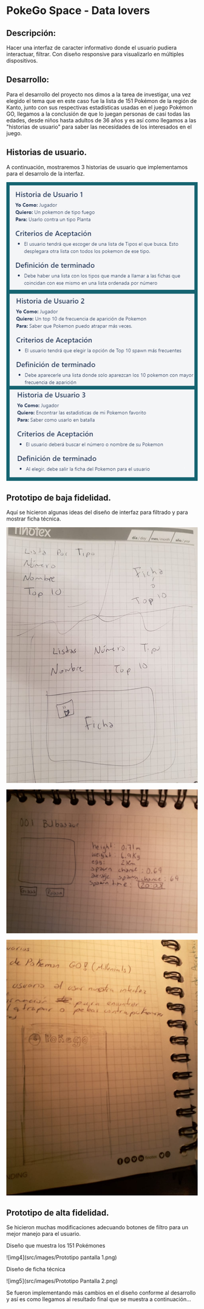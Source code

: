 # PokeGo Space - Data lovers

## Descripción:

Hacer una interfaz de caracter informativo donde el usuario pudiera interactuar, filtrar. Con diseño responsive para visualizarlo en múltiples dispositivos.

## Desarrollo:

Para el desarrollo del proyecto nos dimos a la tarea de investigar, una vez elegido el tema que en este caso fue la lista de 151 Pokémon de la región de Kanto, junto con sus respectivas estadísticas usadas en el juego Pokémon GO, llegamos a la conclusión de que lo juegan personas de casi todas las edades, desde niños hasta adultos de 36 años y es así como llegamos a las "historias de usuario" para saber las necesidades de los interesados en el juego.

## Historias de usuario.

A continuación, mostraremos 3 historias de usuario que implementamos para el desarrolo de la interfaz.  


![img1](src/images/PokeGoSpaceUserHist.png) 

## Prototipo de baja fidelidad.

Aquí se hicieron algunas ideas del diseño de interfaz para filtrado y para mostrar ficha técnica.

![img2](src/images/img01.jpeg)

![img2](src/images/img02.jpeg)

![img3](src/images/img03.jpeg)

## Prototipo de alta fidelidad.

Se hicieron muchas modificaciones adecuando botones de filtro para un mejor manejo para el usuario.

Diseño que muestra los 151 Pokémones

![img4](src/images/Prototipo pantalla 1.png)

Diseño de ficha técnica

![img5](src/images/Prototipo Pantalla 2.png)

Se fueron implementando más cambios en el diseño conforme al desarrollo y así es como llegamos al resultado final que se muestra a continuación...

## 
